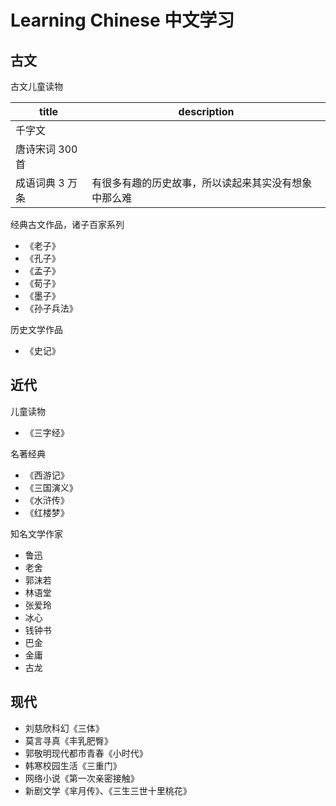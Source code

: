 # Learning Chinese 中文学习

## 古文

古文儿童读物

| title | description |
| --- | --- |
| 千字文 | |
| 唐诗宋词 300 首 | |
| 成语词典 3 万条 | 有很多有趣的历史故事，所以读起来其实没有想象中那么难 |

经典古文作品，诸子百家系列

* 《老子》
* 《孔子》
* 《孟子》
* 《荀子》
* 《墨子》
* 《孙子兵法》

历史文学作品
* 《史记》

## 近代

儿童读物
* 《三字经》

名著经典
* 《西游记》
* 《三国演义》
* 《水浒传》
* 《红楼梦》

知名文学作家
* 鲁迅
* 老舍
* 郭沫若
* 林语堂
* 张爱玲
* 冰心
* 钱钟书
* 巴金
* 金庸
* 古龙

## 现代
* 刘慈欣科幻《三体》
* 莫言寻真《丰乳肥臀》
* 郭敬明现代都市青春《小时代》
* 韩寒校园生活《三重门》
* 网络小说《第一次亲密接触》
* 新剧文学《芈月传》、《三生三世十里桃花》

